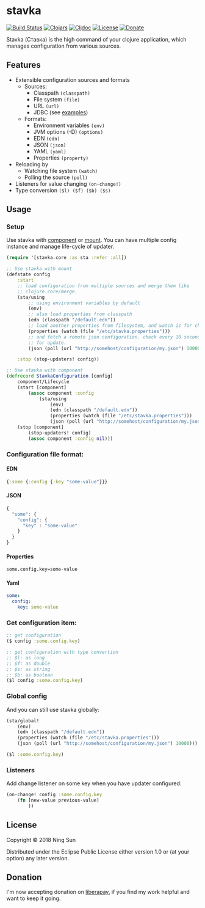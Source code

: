 # stavka

[![Build Status](https://travis-ci.org/sunng87/stavka.png?branch=master)](https://travis-ci.org/sunng87/stavka)
[![Clojars](https://img.shields.io/clojars/v/stavka.svg)](https://clojars.org/stavka)
[![Cljdoc](https://img.shields.io/badge/cljdoc-stavka-blue.svg)](https://cljdoc.xyz/d/stavka/stavka)
[![License](https://img.shields.io/badge/license-eclipse-blue.svg)](https://github.com/sunng87/stavka/blob/master/LICENSE)
[![Donate](https://img.shields.io/badge/donate-liberapay-yellow.svg)](https://liberapay.com/Sunng/donate)

Stavka (Ставка) is the high command of your clojure application,
which manages configuration from various sources.

## Features

* Extensible configuration sources and formats
  * Sources:
    * Classpath `(classpath)`
    * File system `(file)`
    * URL `(url)`
    * JDBC (see [examples](https://github.com/sunng87/stavka/blob/master/examples/stavka/example/jdbc.clj))
  * Formats:
    * Environment variables `(env)`
    * JVM options (-D) `(options)`
    * EDN `(edn)`
    * JSON `(json)`
    * YAML `(yaml)`
    * Properties `(property)`
* Reloading by
  * Watching file system `(watch)`
  * Polling the source `(poll)`
* Listeners for value changing `(on-change!)`
* Type conversion `($l) ($f) ($b) ($s)`


## Usage

### Setup

Use stavka with [component](https://github.com/stuartsierra/component)
or [mount](https://github.com/tolitius/mount). You can have multiple
config instance and manage life-cycle of updater.

```clj
(require '[stavka.core :as sta :refer :all])

;; Use stavka with mount
(defstate config
    :start
    ;; load configuration from multiple sources and merge them like
    ;; clojure.core/merge.
    (sta/using
        ;; using environment variables by default
        (env)
        ;; also load properties from classpath
        (edn (classpath "/default.edn"))
        ;; load another properties from filesystem, and watch is for change
        (properties (watch (file "/etc/stavka.properties")))
        ;; and fetch a remote json configuration. check every 10 seconds
        ;; for update.
        (json (poll (url "http://somehost/configuration/my.json") 10000)))

    :stop (stop-updaters! config))

;; Use stavka with component
(defrecord StavkaConfiguration [config]
    component/Lifecycle
    (start [component]
        (assoc component :config
            (sta/using
                (env)
                (edn (classpath "/default.edn"))
                (properties (watch (file "/etc/stavka.properties")))
                (json (poll (url "http://somehost/configuration/my.json") 10000)))))
    (stop [component]
        (stop-updaters! config)
        (assoc component :config nil)))
```

### Configuration file format:

#### EDN

```clojure
{:some {:config {:key "some-value"}}}
```

#### JSON

```javascript
{
  "some": {
    "config": {
      "key" : "some-value"
    }
  }
}

```

#### Properties

```properties
some.config.key=some-value
```

#### Yaml

```yaml
some:
  config:
    key: some-value
```

### Get configuration item:

```clj
;; get configuration
($ config :some.config.key)

;; get configuration with type convertion
;; $l: as long
;; $f: as double
;; $s: as string
;; $b: as boolean
($l config :some.config.key)
```

### Global config

And you can still use stavka globally:

```clj
(sta/global!
    (env)
    (edn (classpath "/default.edn"))
    (properties (watch (file "/etc/stavka.properties")))
    (json (poll (url "http://somehost/configuration/my.json") 10000)))

($l :some.config.key)
```

### Listeners

Add change listener on some key when you have updater configured:

```clj
(on-change! config :some.config.key
    (fn [new-value previous-value]
        ))
```

## License

Copyright © 2018 Ning Sun

Distributed under the Eclipse Public License either version 1.0 or (at
your option) any later version.

## Donation

I'm now accepting donation on [liberapay](https://liberapay.com/Sunng/donate),
if you find my work helpful and want to keep it going.
